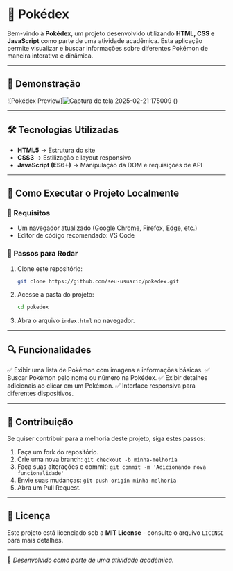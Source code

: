 # 📖 Pokédex

Bem-vindo à **Pokédex**, um projeto desenvolvido utilizando **HTML, CSS e JavaScript** como parte de uma atividade acadêmica. Esta aplicação permite visualizar e buscar informações sobre diferentes Pokémon de maneira interativa e dinâmica.

---

## 🌟 Demonstração

![Pokédex Preview]![Captura de tela 2025-02-21 175009](https://github.com/user-attachments/assets/c9982378-fa5e-4177-bdef-276b946529ab)
()

---

## 🛠 Tecnologias Utilizadas

- **HTML5** → Estrutura do site
- **CSS3** → Estilização e layout responsivo
- **JavaScript (ES6+)** → Manipulação da DOM e requisições de API

---

## 🚀 Como Executar o Projeto Localmente

### 🔹 Requisitos
- Um navegador atualizado (Google Chrome, Firefox, Edge, etc.)
- Editor de código recomendado: VS Code

### 🔹 Passos para Rodar
1. Clone este repositório:
   ```sh
   git clone https://github.com/seu-usuario/pokedex.git
   ```
2. Acesse a pasta do projeto:
   ```sh
   cd pokedex
   ```
3. Abra o arquivo `index.html` no navegador.

---

## 🔍 Funcionalidades

✅ Exibir uma lista de Pokémon com imagens e informações básicas.
✅ Buscar Pokémon pelo nome ou número na Pokédex.
✅ Exibir detalhes adicionais ao clicar em um Pokémon.
✅ Interface responsiva para diferentes dispositivos.

---

## 🤝 Contribuição

Se quiser contribuir para a melhoria deste projeto, siga estes passos:
1. Faça um fork do repositório.
2. Crie uma nova branch: `git checkout -b minha-melhoria`
3. Faça suas alterações e commit: `git commit -m 'Adicionando nova funcionalidade'`
4. Envie suas mudanças: `git push origin minha-melhoria`
5. Abra um Pull Request.

---

## 📜 Licença

Este projeto está licenciado sob a **MIT License** - consulte o arquivo `LICENSE` para mais detalhes.

---

🚀 *Desenvolvido como parte de uma atividade acadêmica.*

